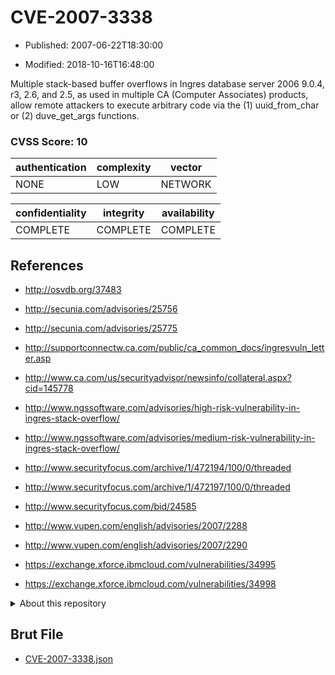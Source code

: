 # CVE-2007-3338

- Published: 2007-06-22T18:30:00

- Modified: 2018-10-16T16:48:00

Multiple stack-based buffer overflows in Ingres database server 2006 9.0.4, r3, 2.6, and 2.5, as used in multiple CA (Computer Associates) products, allow remote attackers to execute arbitrary code via the (1) uuid_from_char or (2) duve_get_args functions.

### CVSS Score: **10**

| authentication | complexity | vector |
| --- | --- | --- |
| NONE | LOW | NETWORK |

| confidentiality | integrity | availability |
| --- | --- | --- |
| COMPLETE | COMPLETE | COMPLETE |

## References

* http://osvdb.org/37483

* http://secunia.com/advisories/25756

* http://secunia.com/advisories/25775

* http://supportconnectw.ca.com/public/ca_common_docs/ingresvuln_letter.asp

* http://www.ca.com/us/securityadvisor/newsinfo/collateral.aspx?cid=145778

* http://www.ngssoftware.com/advisories/high-risk-vulnerability-in-ingres-stack-overflow/

* http://www.ngssoftware.com/advisories/medium-risk-vulnerability-in-ingres-stack-overflow/

* http://www.securityfocus.com/archive/1/472194/100/0/threaded

* http://www.securityfocus.com/archive/1/472197/100/0/threaded

* http://www.securityfocus.com/bid/24585

* http://www.vupen.com/english/advisories/2007/2288

* http://www.vupen.com/english/advisories/2007/2290

* https://exchange.xforce.ibmcloud.com/vulnerabilities/34995

* https://exchange.xforce.ibmcloud.com/vulnerabilities/34998

<details>
<summary>About this repository</summary> 

  This repository is part of the project [Live Hack CVE](https://github.com/Live-Hack-CVE). Main website can be found [www.live-hack.org](https://www.live-hack.org) 
  
  Made by [Sn0wAlice](https://github.com/Sn0wAlice) for the people that care about security and need to have a feed of the latest CVEs. Hope you enjoy it, don't forget to star the repo and follow me on [Twitter](https://twitter.com/Sn0wAlice) and [Github](https://github.com/Sn0wAlice). And that is my [personnal website](https://www.alice-snow.me/)

  - [Home Page](https://github.com/Live-Hack-CVE)
  - [Framework](https://github.com/Live-Hack-CVE/cve-framework)
  - [CVE database](https://github.com/Live-Hack-CVE/full_database)
  - [Changelog](https://github.com/Live-Hack-CVE/Changelog)
</details>

## Brut File

* [CVE-2007-3338.json](https://raw.githubusercontent.com/Live-Hack-CVE/full_database/main/cves/2007/CVE-2007-3338.json)

